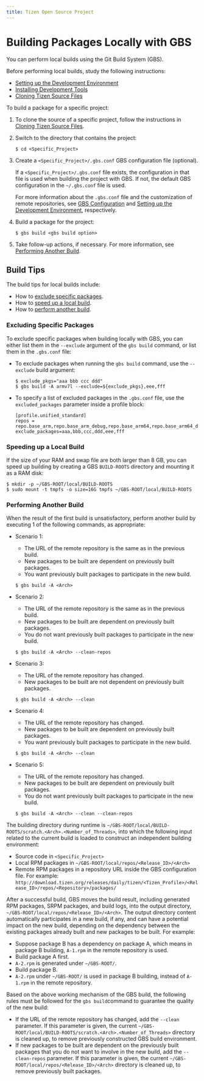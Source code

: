```yaml
---
title: Tizen Open Source Project
---
```

# Building Packages Locally with GBS

You can perform local builds using the Git Build System (GBS).

Before performing local builds, study the following instructions:

- [Setting up the Development Environment](setting-up.md)
- [Installing Development Tools](installing.md)
- [Cloning Tizen Source Files](cloning.md)

To build a package for a specific project:

1. To clone the source of a specific project, follow the instructions in [Cloning Tizen Source Files](cloning.md).
2. Switch to the directory that contains the project:

   ```
   $ cd <Specific_Project>
   ```
3. Create a  `<Specific_Project>/.gbs.conf` GBS configuration file (optional).

   If a `<Specific_Project>/.gbs.conf` file exists, the configuration in that file is used when building the project with GBS. If not, the default GBS configuration in the `~/.gbs.conf` file is used.

   For more information about the `.gbs.conf` file and the customization of remote repositories, see [GBS Configuration](../reference/gbs/gbs.conf.md) and [Setting up the Development Environment](setting-up.md), respectively.

4. Build a package for the project:

   ```
   $ gbs build <gbs build option>
   ```
5. Take follow-up actions, if necessary. For more information, see [Performing Another Build](#performing-another-build).

## Build Tips

The build tips for local builds include:

- How to [exclude specific packages](#excluding-specific-packages).
- How to [speed up a local build](#speeding-up-a-local-build).
- How to [perform another build](#performing-another-build).

### Excluding Specific Packages

To exclude specific packages when building locally with GBS, you can either list them in the `--exclude` argument of the `gbs build` command, or list them in the `.gbs.conf` file:

- To exclude packages when running the `gbs build` command, use the `--exclude` build argument:
  ```
  $ exclude_pkgs="aaa bbb ccc ddd"
  $ gbs build -A armv7l --exclude=${exclude_pkgs},eee,fff
  ```
- To specify a list of excluded packages in the `.gbs.conf` file, use the `excluded_packages` parameter inside a profile block:
  ```
  [profile.unified_standard]
  repos = repo.base_arm,repo.base_arm_debug,repo.base_arm64,repo.base_arm64_debug,repo.base_ia32,repo.base_ia32_debug,repo.base_x86_64,repo.base_x86_64_debug,repo.unified_standard,repo.unified_standard_debug
  exclude_packages=aaa,bbb,ccc,ddd,eee,fff
  ```

### Speeding up a Local Build

If the size of your RAM and swap file are both larger than 8 GB, you can speed up building by creating a GBS `BUILD-ROOTS` directory and mounting it as a RAM disk:

```
$ mkdir -p ~/GBS-ROOT/local/BUILD-ROOTS
$ sudo mount -t tmpfs -o size=16G tmpfs ~/GBS-ROOT/local/BUILD-ROOTS
```

### Performing Another Build

When the result of the first build is unsatisfactory, perform another build by executing 1 of the following commands, as appropriate:

- Scenario 1:
  - The URL of the remote repository is the same as in the previous build.
  - New packages to be built are dependent on previously built packages.
  - You want previously built packages to participate in the new build.

  ```
  $ gbs build -A <Arch>
  ```

- Scenario 2:
  - The URL of the remote repository is the same as in the previous build.
  - New packages to be built are dependent on previously built packages.
  - You do not want previously built packages to participate in the new build.

  ```
  $ gbs build -A <Arch> --clean-repos
  ```

- Scenario 3:

  - The URL of the remote repository has changed.
  - New packages to be built are not dependent on previously built packages.

  ```
  $ gbs build -A <Arch> --clean
  ```

- Scenario 4:
  - The URL of the remote repository has changed.
  - New packages to be built are dependent on previously built packages.
  - You want previously built packages to participate in the new build.

  ```
  $ gbs build -A <Arch> --clean
  ```

- Scenario 5:
  - The URL of the remote repository has changed.
  - New packages to be built are dependent on previously built packages.
  - You do not want previously built packages to participate in the new build.

  ```
  $ gbs build -A <Arch> --clean --clean-repos
  ```

The building directory during runtime is `~/GBS-ROOT/local/BUILD-ROOTS/scratch.<Arch>.<Number_of_Threads>`, into which the following input related to the current build is loaded to construct an independent building environment:

- Source code in `<Specific_Project>`
- Local RPM packages in `~/GBS-ROOT/local/repos/<Release_ID>/<Arch>`
- Remote RPM packages in a repository URL inside the GBS configuration file. For example: `http://download.tizen.org/releases/daily/tizen/<Tizen_Profile>/<Release_ID>/repos/<Repository>/packages/`

After a successful build, GBS moves the build result, including generated RPM packages, SRPM packages, and build logs, into the output directory, `~/GBS-ROOT/local/repos/<Release_ID>/<Arch>`. The output directory content automatically participates in a new build, if any, and can have a potential impact on the new build, depending on the dependency between the existing packages already built and new packages to be built. For example:

- Suppose package B has a dependency on package A, which means in package B building, `A-1.rpm` in the remote repository is used.
- Build package A first.
- `A-2.rpm` is generated under `~/GBS-ROOT/`.
- Build package B.
- `A-2.rpm` under `~/GBS-ROOT/` is used in package B building, instead of `A-1.rpm` in the remote repository.

Based on the above working mechanism of the GBS build, the following rules must be followed for the `gbs build`command to guarantee the quality of the new build:

- If the URL of the remote repository has changed, add the `--clean` parameter. If this parameter is given, the current `~/GBS-ROOT/local/BUILD-ROOTS/scratch.<Arch>.<Number_of_Threads>` directory is cleaned up, to remove previously constructed GBS build environment.
- If new packages to be built are dependent on the previously built packages that you do not want to involve in the new build, add the `--clean-repos` parameter. If this parameter is given, the current `~/GBS-ROOT/local/repos/<Release_ID>/<Arch>` directory is cleaned up, to remove previously built packages.
